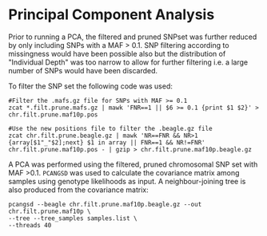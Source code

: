 # Principal Component Analysis

Prior to running a PCA, the filtered and pruned SNPset was further reduced by only including SNPs with a MAF > 0.1. SNP filtering according to missingness would have been possible also but the distribution of "Individual Depth" was too narrow to allow for further filtering i.e. a large number of SNPs would have been discarded.

To filter the SNP set the following code was used:
```
#Filter the .mafs.gz file for SNPs with MAF >= 0.1
zcat *.filt.prune.mafs.gz | mawk 'FNR==1 || $6 >= 0.1 {print $1 $2}' > chr.filt.prune.maf10p.pos

#Use the new positions file to filter the .beagle.gz file
zcat chr.filt.prune.beagle.gz | mawk 'NR==FNR && NR>1 {array[$1"_"$2];next} $1 in array || FNR==1 && NR!=FNR' chr.filt.prune.maf10p.pos - | gzip > chr.filt.prune.maf10p.beagle.gz
```
A PCA was performed using the filtered, pruned chromosomal SNP set with MAF >0.1.
`PCANGSD` was used to calculate the covariance matrix among samples using genotype likelihoods as input. A neighbour-joining tree is also produced from the covariance matrix:
```
pcangsd --beagle chr.filt.prune.maf10p.beagle.gz --out chr.filt.prune.maf10p \
--tree --tree_samples samples.list \
--threads 40
```
